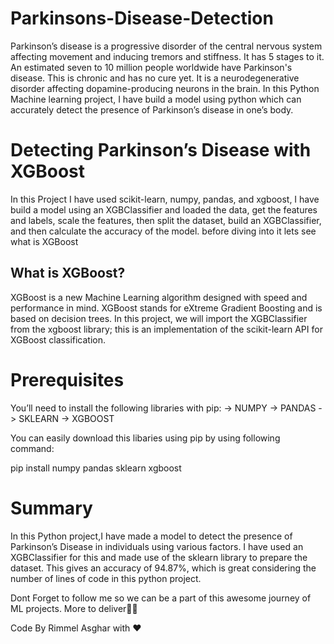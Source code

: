 # Parkinsons-Disease-Detection 
Parkinson’s disease is a progressive disorder of the central nervous system affecting movement and inducing tremors and stiffness. It has 5 stages to it. An estimated seven to 10 million people worldwide have Parkinson's disease. This is chronic and has no cure yet. It is a neurodegenerative disorder affecting dopamine-producing neurons in the brain.
In this Python Machine learning project, I have build a model using python which can accurately detect the presence of Parkinson’s disease in one’s body.

# Detecting Parkinson’s Disease with XGBoost
In this Project I have used scikit-learn, numpy, pandas, and xgboost, I have build a model using an XGBClassifier and loaded the data, get the features and labels, scale the features, then split the dataset, build an XGBClassifier, and then calculate the accuracy of the model.
before diving into it lets see what is XGBoost

## What is XGBoost?
XGBoost is a new Machine Learning algorithm designed with speed and performance in mind. XGBoost stands for eXtreme Gradient Boosting and is based on decision trees. In this project, we will import the XGBClassifier from the xgboost library; this is an implementation of the scikit-learn API for XGBoost classification.

# Prerequisites
You’ll need to install the following libraries with pip:
-> NUMPY
-> PANDAS
-> SKLEARN
-> XGBOOST

You can easily download this libaries using pip by using following command:

pip install numpy pandas sklearn xgboost

# Summary 
In this Python project,I have made a model to detect the presence of Parkinson’s Disease in individuals using various factors. I have used an XGBClassifier for this and made use of the sklearn library to prepare the dataset. This gives an accuracy of 94.87%, which is great considering the number of lines of code in this python project.

Dont Forget to follow me so we can be a part of this awesome journey of ML projects.
More to deliver👨‍💻

Code By Rimmel Asghar with ❤
